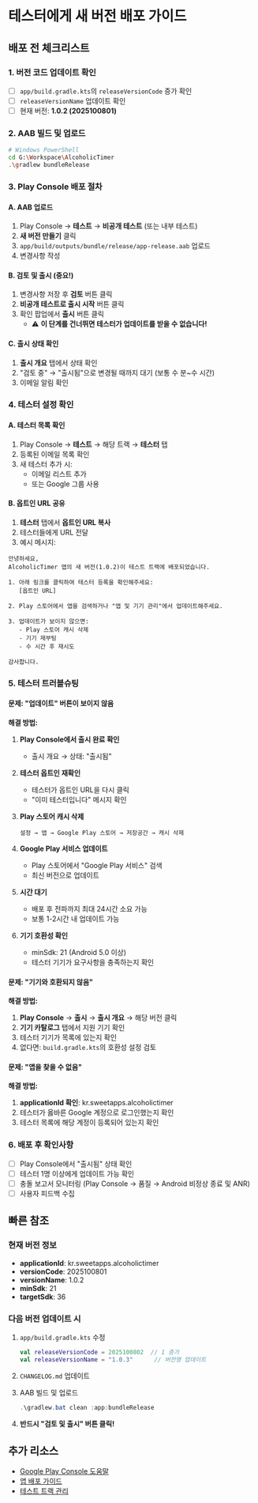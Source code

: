 # 테스터에게 새 버전 배포 가이드

## 배포 전 체크리스트

### 1. 버전 코드 업데이트 확인
- [ ] `app/build.gradle.kts`의 `releaseVersionCode` 증가 확인
- [ ] `releaseVersionName` 업데이트 확인
- [ ] 현재 버전: **1.0.2 (2025100801)**

### 2. AAB 빌드 및 업로드
```bash
# Windows PowerShell
cd G:\Workspace\AlcoholicTimer
.\gradlew bundleRelease
```

### 3. Play Console 배포 절차

#### A. AAB 업로드
1. Play Console → **테스트** → **비공개 테스트** (또는 내부 테스트)
2. **새 버전 만들기** 클릭
3. `app/build/outputs/bundle/release/app-release.aab` 업로드
4. 변경사항 작성

#### B. 검토 및 출시 (중요!)
1. 변경사항 저장 후 **검토** 버튼 클릭
2. **비공개 테스트로 출시 시작** 버튼 클릭
3. 확인 팝업에서 **출시** 버튼 클릭
   - ⚠️ **이 단계를 건너뛰면 테스터가 업데이트를 받을 수 없습니다!**

#### C. 출시 상태 확인
1. **출시 개요** 탭에서 상태 확인
2. "검토 중" → "출시됨"으로 변경될 때까지 대기 (보통 수 분~수 시간)
3. 이메일 알림 확인

### 4. 테스터 설정 확인

#### A. 테스터 목록 확인
1. Play Console → **테스트** → 해당 트랙 → **테스터** 탭
2. 등록된 이메일 목록 확인
3. 새 테스터 추가 시:
   - 이메일 리스트 추가
   - 또는 Google 그룹 사용

#### B. 옵트인 URL 공유
1. **테스터** 탭에서 **옵트인 URL 복사**
2. 테스터들에게 URL 전달
3. 예시 메시지:
```
안녕하세요,
AlcoholicTimer 앱의 새 버전(1.0.2)이 테스트 트랙에 배포되었습니다.

1. 아래 링크를 클릭하여 테스터 등록을 확인해주세요:
   [옵트인 URL]

2. Play 스토어에서 앱을 검색하거나 "앱 및 기기 관리"에서 업데이트해주세요.

3. 업데이트가 보이지 않으면:
   - Play 스토어 캐시 삭제
   - 기기 재부팅
   - 수 시간 후 재시도

감사합니다.
```

### 5. 테스터 트러블슈팅

#### 문제: "업데이트" 버튼이 보이지 않음

**해결 방법:**
1. **Play Console에서 출시 완료 확인**
   - 출시 개요 → 상태: "출시됨"
   
2. **테스터 옵트인 재확인**
   - 테스터가 옵트인 URL을 다시 클릭
   - "이미 테스터입니다" 메시지 확인

3. **Play 스토어 캐시 삭제**
   ```
   설정 → 앱 → Google Play 스토어 → 저장공간 → 캐시 삭제
   ```

4. **Google Play 서비스 업데이트**
   - Play 스토어에서 "Google Play 서비스" 검색
   - 최신 버전으로 업데이트

5. **시간 대기**
   - 배포 후 전파까지 최대 24시간 소요 가능
   - 보통 1-2시간 내 업데이트 가능

6. **기기 호환성 확인**
   - minSdk: 21 (Android 5.0 이상)
   - 테스터 기기가 요구사항을 충족하는지 확인

#### 문제: "기기와 호환되지 않음"

**해결 방법:**
1. **Play Console** → **출시** → **출시 개요** → 해당 버전 클릭
2. **기기 카탈로그** 탭에서 지원 기기 확인
3. 테스터 기기가 목록에 있는지 확인
4. 없다면: `build.gradle.kts`의 호환성 설정 검토

#### 문제: "앱을 찾을 수 없음"

**해결 방법:**
1. **applicationId 확인**: kr.sweetapps.alcoholictimer
2. 테스터가 옳바른 Google 계정으로 로그인했는지 확인
3. 테스터 목록에 해당 계정이 등록되어 있는지 확인

### 6. 배포 후 확인사항

- [ ] Play Console에서 "출시됨" 상태 확인
- [ ] 테스터 1명 이상에게 업데이트 가능 확인
- [ ] 충돌 보고서 모니터링 (Play Console → 품질 → Android 비정상 종료 및 ANR)
- [ ] 사용자 피드백 수집

## 빠른 참조

### 현재 버전 정보
- **applicationId**: kr.sweetapps.alcoholictimer
- **versionCode**: 2025100801
- **versionName**: 1.0.2
- **minSdk**: 21
- **targetSdk**: 36

### 다음 버전 업데이트 시
1. `app/build.gradle.kts` 수정
   ```kotlin
   val releaseVersionCode = 2025100802  // 1 증가
   val releaseVersionName = "1.0.3"      // 버전명 업데이트
   ```

2. `CHANGELOG.md` 업데이트

3. AAB 빌드 및 업로드
   ```powershell
   .\gradlew.bat clean :app:bundleRelease
   ```

4. **반드시 "검토 및 출시" 버튼 클릭!**

## 추가 리소스

- [Google Play Console 도움말](https://support.google.com/googleplay/android-developer)
- [앱 배포 가이드](https://developer.android.com/studio/publish)
- [테스트 트랙 관리](https://support.google.com/googleplay/android-developer/answer/9845334)
